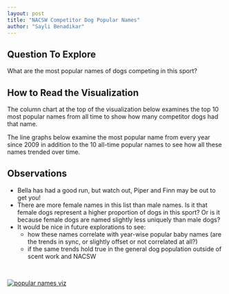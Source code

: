 ```yaml
---
layout: post
title: "NACSW Competitor Dog Popular Names"
author: "Sayli Benadikar"
---
```

## Question To Explore
What are the most popular names of dogs competing in this sport?

## How to Read the Visualization
The column chart at the top of the visualization below examines the top 10 most popular names from all time to show how many competitor dogs had that name.

The line graphs below examine the most popular name from every year since 2009 in addition to the 10 all-time popular names to see how all these names trended over time. 

## Observations
- Bella has had a good run, but watch out, Piper and Finn may be out to get you!
- There are more female names in this list than male names. Is it that female dogs represent a higher proportion of dogs in this sport? Or is it because female dogs are named slightly less uniquely than male dogs?
- It would be nice in future explorations to see:
  - how these names correlate with year-wise popular baby names (are the trends in sync, or slightly offset or not correlated at all?)
  - if the same trends hold true in the general dog population outside of scent work and NACSW
  
<br/>

[![popular names viz](https://saylibenadikar.github.io/snoot-scoop/popular_names/popular_names.png)](https://saylibenadikar.github.io/snoot-scoop/popular_names/popular_names.png)
